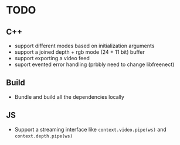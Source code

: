 # TODO

## C++

* support different modes based on initialization arguments
* support a joined depth + rgb mode (24 + 11 bit) buffer
* support exporting a video feed
* suport evented error handling (prbbly need to change libfreenect)

## Build

* Bundle and build all the dependencies locally

## JS

* Support a streaming interface like `context.video.pipe(ws)` and `context.depth.pipe(ws)`